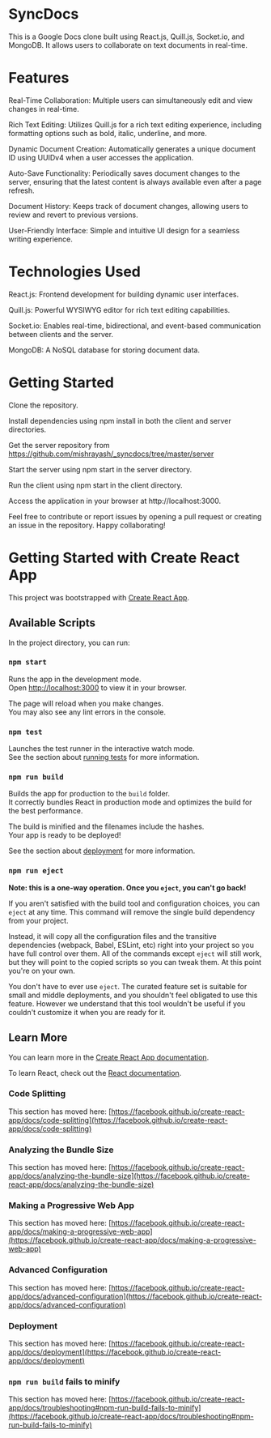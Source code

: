 # SyncDocs

This is a Google Docs clone built using React.js, Quill.js, Socket.io, and MongoDB. It allows users to collaborate on text documents in real-time.

# Features

Real-Time Collaboration: Multiple users can simultaneously edit and view changes in real-time.

Rich Text Editing: Utilizes Quill.js for a rich text editing experience, including formatting options such as bold, italic, underline, and more.

Dynamic Document Creation: Automatically generates a unique document ID using UUIDv4 when a user accesses the application.

Auto-Save Functionality: Periodically saves document changes to the server, ensuring that the latest content is always available even after a page refresh.

Document History: Keeps track of document changes, allowing users to review and revert to previous versions.

User-Friendly Interface: Simple and intuitive UI design for a seamless writing experience.

# Technologies Used

React.js: Frontend development for building dynamic user interfaces.

Quill.js: Powerful WYSIWYG editor for rich text editing capabilities.

Socket.io: Enables real-time, bidirectional, and event-based communication between clients and the server.

MongoDB: A NoSQL database for storing document data.

# Getting Started

Clone the repository.

Install dependencies using npm install in both the client and server directories.

Get the server repository from https://github.com/mishrayash/_syncdocs/tree/master/server

Start the server using npm start in the server directory.

Run the client using npm start in the client directory.

Access the application in your browser at http://localhost:3000.

Feel free to contribute or report issues by opening a pull request or creating an issue in the repository. Happy collaborating!



# Getting Started with Create React App

This project was bootstrapped with [Create React App](https://github.com/facebook/create-react-app).

## Available Scripts

In the project directory, you can run:

### `npm start`

Runs the app in the development mode.\
Open [http://localhost:3000](http://localhost:3000) to view it in your browser.

The page will reload when you make changes.\
You may also see any lint errors in the console.

### `npm test`

Launches the test runner in the interactive watch mode.\
See the section about [running tests](https://facebook.github.io/create-react-app/docs/running-tests) for more information.

### `npm run build`

Builds the app for production to the `build` folder.\
It correctly bundles React in production mode and optimizes the build for the best performance.

The build is minified and the filenames include the hashes.\
Your app is ready to be deployed!

See the section about [deployment](https://facebook.github.io/create-react-app/docs/deployment) for more information.

### `npm run eject`

**Note: this is a one-way operation. Once you `eject`, you can't go back!**

If you aren't satisfied with the build tool and configuration choices, you can `eject` at any time. This command will remove the single build dependency from your project.

Instead, it will copy all the configuration files and the transitive dependencies (webpack, Babel, ESLint, etc) right into your project so you have full control over them. All of the commands except `eject` will still work, but they will point to the copied scripts so you can tweak them. At this point you're on your own.

You don't have to ever use `eject`. The curated feature set is suitable for small and middle deployments, and you shouldn't feel obligated to use this feature. However we understand that this tool wouldn't be useful if you couldn't customize it when you are ready for it.

## Learn More

You can learn more in the [Create React App documentation](https://facebook.github.io/create-react-app/docs/getting-started).

To learn React, check out the [React documentation](https://reactjs.org/).

### Code Splitting

This section has moved here: [https://facebook.github.io/create-react-app/docs/code-splitting](https://facebook.github.io/create-react-app/docs/code-splitting)

### Analyzing the Bundle Size

This section has moved here: [https://facebook.github.io/create-react-app/docs/analyzing-the-bundle-size](https://facebook.github.io/create-react-app/docs/analyzing-the-bundle-size)

### Making a Progressive Web App

This section has moved here: [https://facebook.github.io/create-react-app/docs/making-a-progressive-web-app](https://facebook.github.io/create-react-app/docs/making-a-progressive-web-app)

### Advanced Configuration

This section has moved here: [https://facebook.github.io/create-react-app/docs/advanced-configuration](https://facebook.github.io/create-react-app/docs/advanced-configuration)

### Deployment

This section has moved here: [https://facebook.github.io/create-react-app/docs/deployment](https://facebook.github.io/create-react-app/docs/deployment)

### `npm run build` fails to minify

This section has moved here: [https://facebook.github.io/create-react-app/docs/troubleshooting#npm-run-build-fails-to-minify](https://facebook.github.io/create-react-app/docs/troubleshooting#npm-run-build-fails-to-minify)

